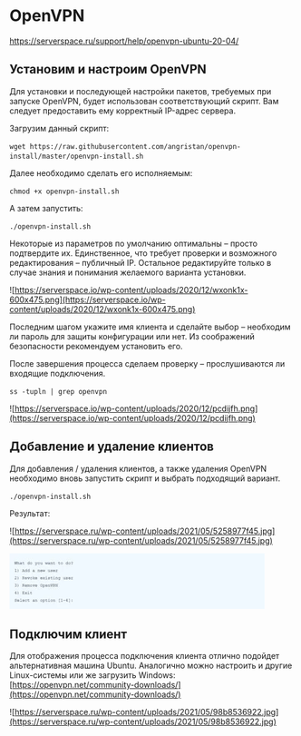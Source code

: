 # OpenVPN

https://serverspace.ru/support/help/openvpn-ubuntu-20-04/

## Установим и настроим OpenVPN

Для установки и последующей настройки пакетов, требуемых при запуске OpenVPN, будет использован соответствующий скрипт. Вам следует предоставить ему корректный IP-адрес сервера.

Загрузим данный скрипт:

`wget https://raw.githubusercontent.com/angristan/openvpn-install/master/openvpn-install.sh`

Далее необходимо сделать его исполняемым:

`chmod +x openvpn-install.sh`

А затем запустить:

`./openvpn-install.sh`

Некоторые из параметров по умолчанию оптимальны – просто подтвердите их. Единственное, что требует проверки и возможного редактирования – публичный IP. Остальное редактируйте только в случае знания и понимания желаемого варианта установки.

![https://serverspace.io/wp-content/uploads/2020/12/wxonk1x-600x475.png](https://serverspace.io/wp-content/uploads/2020/12/wxonk1x-600x475.png)

Последним шагом укажите имя клиента и сделайте выбор – необходим ли пароль для защиты конфигурации или нет. Из соображений безопасности  рекомендуем установить его.

После завершения процесса сделаем проверку – прослушиваются ли входящие подключения.

`ss -tupln | grep openvpn`

![https://serverspace.io/wp-content/uploads/2020/12/pcdijfh.png](https://serverspace.io/wp-content/uploads/2020/12/pcdijfh.png)

## Добавление и удаление клиентов

Для добавления / удаления клиентов, а также удаления OpenVPN необходимо вновь запустить скрипт и выбрать подходящий вариант.

`./openvpn-install.sh`

Результат:

![https://serverspace.ru/wp-content/uploads/2021/05/5258977f45.jpg](https://serverspace.ru/wp-content/uploads/2021/05/5258977f45.jpg)

![Untitled](OpenVPN/Untitled.webp)

## Подключим клиент

Для отображения процесса подключения клиента отлично подойдет альтернативная машина Ubuntu. Аналогично можно настроить и другие Linux-системы или же загрузить Windows: [https://openvpn.net/community-downloads/](https://openvpn.net/community-downloads/)

![https://serverspace.ru/wp-content/uploads/2021/05/98b8536922.jpg](https://serverspace.ru/wp-content/uploads/2021/05/98b8536922.jpg)